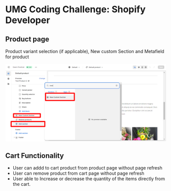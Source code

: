 # UMG Coding Challenge: Shopify Developer

## Product page
Product variant selection (if applicable), New custom Section and Metafield for product

![Screenshot of Product Variant](https://github.com/gunjanparekh/code-challenge-shopify/blob/main/Screenshots/Product-section-block-1.png)

## Cart Functionality

- User can addd to cart product from product page without page refresh
- User can remove product from cart page without page refresh
- User able to Increase or decrease the quantity of the items directly from the cart.